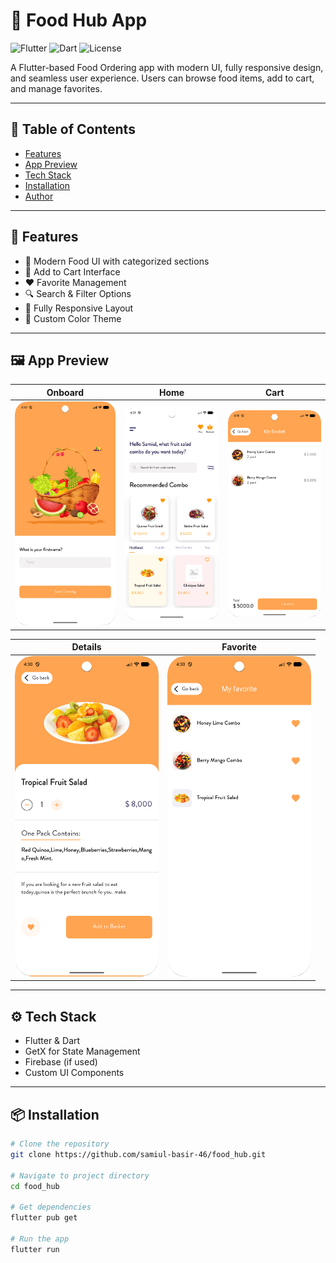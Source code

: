 # 🍔 Food Hub App

![Flutter](https://img.shields.io/badge/Flutter-%2302569B.svg?style=for-the-badge&logo=flutter&logoColor=white)
![Dart](https://img.shields.io/badge/Dart-%230175C2.svg?style=for-the-badge&logo=dart&logoColor=white)
![License](https://img.shields.io/badge/License-MIT-blue)

A Flutter-based Food Ordering app with modern UI, fully responsive design, and seamless user experience. Users can browse food items, add to cart, and manage favorites.

---

## 📑 Table of Contents
- [Features](#-features)
- [App Preview](#-app-preview)
- [Tech Stack](#-tech-stack)
- [Installation](#-installation)
- [Author](#-author)

---

## 🚀 Features
- 🍱 Modern Food UI with categorized sections  
- 🛒 Add to Cart Interface  
- ❤️ Favorite Management  
- 🔍 Search & Filter Options  
- 📱 Fully Responsive Layout  
- 🎨 Custom Color Theme  

---

## 🖼️ App Preview

| Onboard | Home | Cart |
|----------|------|------|
| <img src="screenshots/onboard.png" width="230"/> | <img src="screenshots/home.png" width="230"/> | <img src="screenshots/cart.png" width="230"/> |

| Details | Favorite |
|----------|-----------|
| <img src="screenshots/details.png" width="230"/> | <img src="screenshots/favorite.png" width="230"/> |

---

## ⚙️ Tech Stack
- Flutter & Dart  
- GetX for State Management  
- Firebase (if used)  
- Custom UI Components  

---

## 📦 Installation

```bash
# Clone the repository
git clone https://github.com/samiul-basir-46/food_hub.git

# Navigate to project directory
cd food_hub

# Get dependencies
flutter pub get

# Run the app
flutter run
